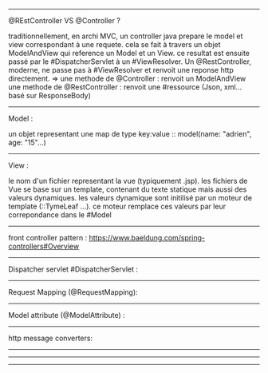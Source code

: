 


**************
@REstController VS @Controller ?

traditionnellement, en archi MVC, un controller java prepare le model et 
view correspondant à une requete.
cela se fait à travers un objet ModelAndView qui reference un Model et un View.
ce resultat est ensuite passé par le #DispatcherServlet à un #ViewResolver.
Un @RestController, moderne, ne passe pas à #ViewResolver et renvoit une 
reponse http directement. 
=>
une methode de @Controller : renvoit un ModelAndView
une methode de @RestController : renvoit une #ressource (Json, xml... basé sur ResponseBody)

***
Model :

un objet representant une map de type key:value
:: model(name: "adrien", age: "15"...)
***
View :

le nom d'un fichier representant la vue (typiquement .jsp).
les fichiers de Vue se base sur un template, contenant du texte statique 
mais aussi des valeurs dynamiques.
les valeurs dynamique sont initilisé par un moteur de template (::TymeLeaf ...).
ce moteur remplace ces valeurs par leur correpondance dans le #Model


**************
front controller pattern :
https://www.baeldung.com/spring-controllers#Overview
***
Dispatcher servlet #DispatcherServlet :

**************
Request Mapping (@RequestMapping):
**************
Model attribute (@ModelAttribute) :


**************
http message converters:

**************
**************
**************
